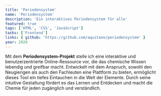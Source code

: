```yaml
---
title: 'Periodensystem'
name: 'Periodensystem'
description: 'Ein interaktives Periodensystem für alle'
featured: true
tags: ['HTML', 'CSS', 'JavaScript']
tasks: ['Frontend']
links: { github: 'https://github.com/aquitano/periodensystem' }
year: 2020
---
```


Mit dem **Periodensystem-Projekt** stelle ich eine interaktive und benutzerzentrierte Online-Ressource vor, die das chemische Wissen lebendig und greifbar macht. Entwickelt mit dem Anspruch, sowohl den Neugierigen als auch den Fachleuten eine Plattform zu bieten, ermöglicht dieses Tool ein tiefes Eintauchen in die Welt der Elemente. Durch seine intuitive Gestaltung fördert es das Lernen und Entdecken und macht die Chemie für jeden zugänglich und verständlich.
